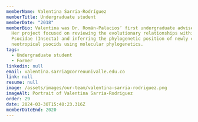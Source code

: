 ```yaml
---
memberName: Valentina Sarria-Rodríguez
memberTitle: Undergraduate student
memberDate: "2018"
memberBio: Valentina was Dr. Román-Palacios’ first undergraduate advisee (2018).
  Her project focused on reviewing the evolutionary relationships within
  Psocidae (Insecta) and inferring the phylogenetic position of newly collected
  neotropical psocids using molecular phylogenetics.
tags:
  - Undergraduate student
  - Former
linkedin: null
email: valentina.sarria@correounivalle.edu.co
link: null
resume: null
image: /assets/images/our-team/valentina-sarria-rodriguez.png
imageAlt: Portrait of Valentina Sarria-Rodriguez
order: 29
date: 2024-03-30T15:40:23.316Z
memberDateEnd: 2020
---
```

